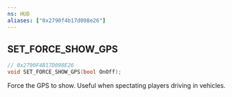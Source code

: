 ```yaml
---
ns: HUD
aliases: ["0x2790f4b17d098e26"]
---
```

## SET_FORCE_SHOW_GPS

```c
// 0x2790F4B17D098E26
void SET_FORCE_SHOW_GPS(bool OnOff);
```

Force the GPS to show. Useful when spectating players driving in vehicles.

